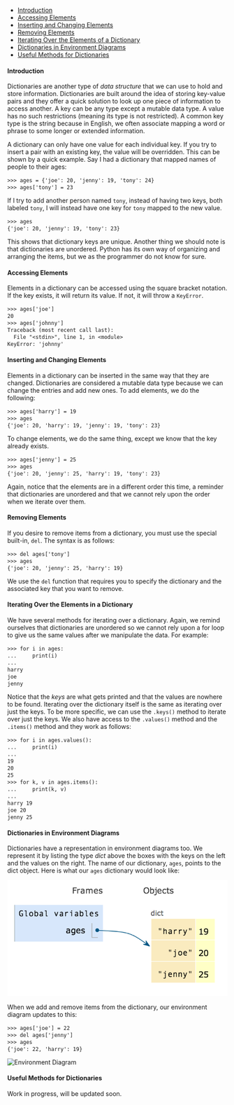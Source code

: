 - [Introduction](#introduction)
- [Accessing Elements](#accessing-elements)
- [Inserting and Changing Elements](#inserting-and-changing-elements)
- [Removing Elements](#removing-elements)
- [Iterating Over the Elements of a Dictionary](#iterating-over-the-elements-of-a-dictionary)
- [Dictionaries in Environment Diagrams](#dictionaries-in-environment-diagrams)
- [Useful Methods for Dictionaries](#useful-methods-for-dictionaries)

#### Introduction

Dictionaries are another type of <i>data structure</i> that we can use to hold and store information. Dictionaries are built around the idea of storing key-value pairs and they offer a quick solution to look up one piece of information to access another. A key can be any type except a mutable data type. A value has no such restrictions (meaning its type is not restricted). A common key type is the string because in English, we often associate mapping a word or phrase to some longer or extended information.
  
A dictionary can only have one value for each individual key. If you try to insert a pair with an existing key, the value will be overridden. This can be shown by a quick example. Say I had a dictionary that mapped names of people to their ages:

    >>> ages = {'joe': 20, 'jenny': 19, 'tony': 24}
    >>> ages['tony'] = 23

If I try to add another person named <code>tony</code>, instead of having two keys, both labeled <code>tony</code>, I will instead have one key for <code>tony</code> mapped to the new value.
  
    >>> ages
    {'joe': 20, 'jenny': 19, 'tony': 23}

This shows that dictionary keys are unique. Another thing we should note is that dictionaries are unordered. Python has its own way of organizing and arranging the items, but we as the programmer do not know for sure.

#### Accessing Elements

Elements in a dictionary can be accessed using the square bracket notation. If the key exists, it will return its value. If not, it will throw a <code>KeyError</code>.
  
    >>> ages['joe']
    20
    >>> ages['johnny']
    Traceback (most recent call last):
      File "<stdin>", line 1, in <module>
    KeyError: 'johnny'

#### Inserting and Changing Elements

Elements in a dictionary can be inserted in the same way that they are changed. Dictionaries are considered a mutable data type because we can change the entries and add new ones. To add elements, we do the following:

    >>> ages['harry'] = 19
    >>> ages
    {'joe': 20, 'harry': 19, 'jenny': 19, 'tony': 23}

To change elements, we do the same thing, except we know that the key already exists.

    >>> ages['jenny'] = 25
    >>> ages
    {'joe': 20, 'jenny': 25, 'harry': 19, 'tony': 23}

Again, notice that the elements are in a different order this time, a reminder that dictionaries are unordered and that we cannot rely upon the order when we iterate over them.

#### Removing Elements

If you desire to remove items from a dictionary, you must use the special built-in, <code>del</code>. The syntax is as follows:

    >>> del ages['tony']
    >>> ages
    {'joe': 20, 'jenny': 25, 'harry': 19}  

We use the <code>del</code> function that requires you to specify the dictionary and the associated key that you want to remove.

#### Iterating Over the Elements in a Dictionary

We have several methods for iterating over a dictionary. Again, we remind ourselves that dictionaries are unordered so we cannot rely upon a for loop to give us the same values after we manipulate the data. For example:

    >>> for i in ages:
    ...     print(i)
    ...
    harry
    joe
    jenny

Notice that the <i>keys</i> are what gets printed and that the values are nowhere to be found. Iterating over the dictionary itself is the same as iterating over just the keys. To be more specific, we can use the <code>.keys()</code> method to iterate over just the keys. We also have access to the <code>.values()</code> method and the <code>.items()</code> method and they work as follows:

    >>> for i in ages.values():
    ...     print(i)
    ...
    19
    20
    25
    >>> for k, v in ages.items():
    ...     print(k, v)
    ...
    harry 19
    joe 20
    jenny 25

#### Dictionaries in Environment Diagrams

Dictionaries have a representation in environment diagrams too. We represent it by listing the type <i>dict</i> above the boxes with the keys on the left and the values on the right. The name of our dictionary, <code>ages</code>, points to the dict object. Here is what our <code>ages</code> dictionary would look like:

![Environment Diagram](/public/images/dictionaries/environment_diagram_01.png)

When we add and remove items from the dictionary, our environment diagram updates to this:

    >>> ages['joe'] = 22
    >>> del ages['jenny']
    >>> ages
    {'joe': 22, 'harry': 19}

![Environment Diagram](/public/images/dictionaries/environment_diagram_02.png">)

#### Useful Methods for Dictionaries

Work in progress, will be updated soon.
